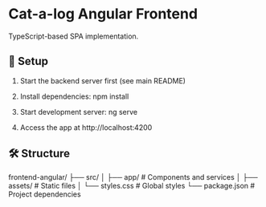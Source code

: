 # Cat-a-log Angular Frontend

TypeScript-based SPA implementation.

## 🚀 Setup

1. Start the backend server first (see main README)

2. Install dependencies:
   npm install

3. Start development server:
   ng serve

4. Access the app at http://localhost:4200

## 🛠️ Structure

frontend-angular/
├── src/
│ ├── app/ # Components and services
│ ├── assets/ # Static files
│ └── styles.css # Global styles
└── package.json # Project dependencies
